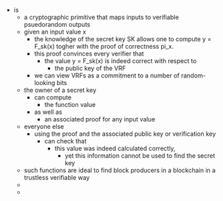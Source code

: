 - is
	- a cryptographic primitive that maps inputs to verifiable psuedorandom outputs
	- given an input value x
		- the knowledge of the secret key SK allows one to compute y = F_sk(x) togher with the proof of correctness pi_x.
		- this proof convinces every verifier that
			- the value y = F_sk(x) is indeed correct with respect to
				- the public key of the VRF
		- we can view VRFs as a commitment to a number of random-looking bits
	- the owner of a secret key
		- can compute
			- the function value
		- as well as
			- an associated proof for any input value
	- everyone else
		- using the proof and the associated public key or verification key
			- can check that
				- this value was indeed calculated correctly,
					- yet this information cannot be used to find the secret key
	- such functions are ideal to find block producers in a blockchain in a trustless verifiable way
	-
	-